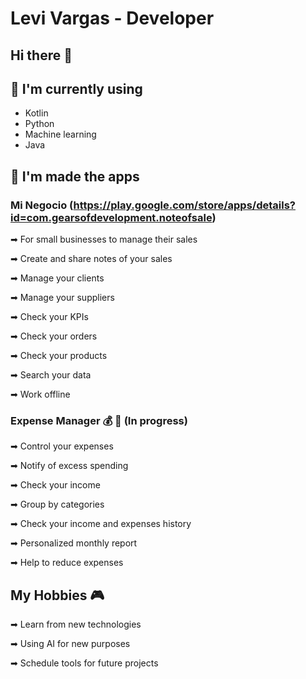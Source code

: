 # Levi Vargas - Developer
## Hi there 👋

## 🔨 I'm currently using
- Kotlin
- Python
- Machine learning
- Java

## 📂 I'm made the apps
### Mi Negocio  (https://play.google.com/store/apps/details?id=com.gearsofdevelopment.noteofsale)

  ➡ For small businesses to manage their sales <br>
  
  ➡ Create and share notes of your sales<br>
  
  ➡ Manage your clients<br>
  
  ➡ Manage your suppliers<br>
  
  ➡ Check your KPIs<br>
  
  ➡ Check your orders<br>
  
  ➡ Check your products<br>
  
  ➡ Search your data<br>
  
  ➡ Work offline<br>

### Expense Manager 💰 🚧 (In progress)

  ➡ Control your expenses <br>
  
  ➡ Notify of excess spending <br>
  
  ➡ Check your income<br>
  
  ➡ Group by categories<br>
  
  ➡ Check your income and expenses history <br>
  
  ➡ Personalized monthly report<br>
  
  ➡ Help to reduce expenses <br>

## My Hobbies 🎮

  ➡ Learn from new technologies<br>
  
  ➡ Using AI for new purposes<br>
  
  ➡ Schedule tools for future projects<br>
